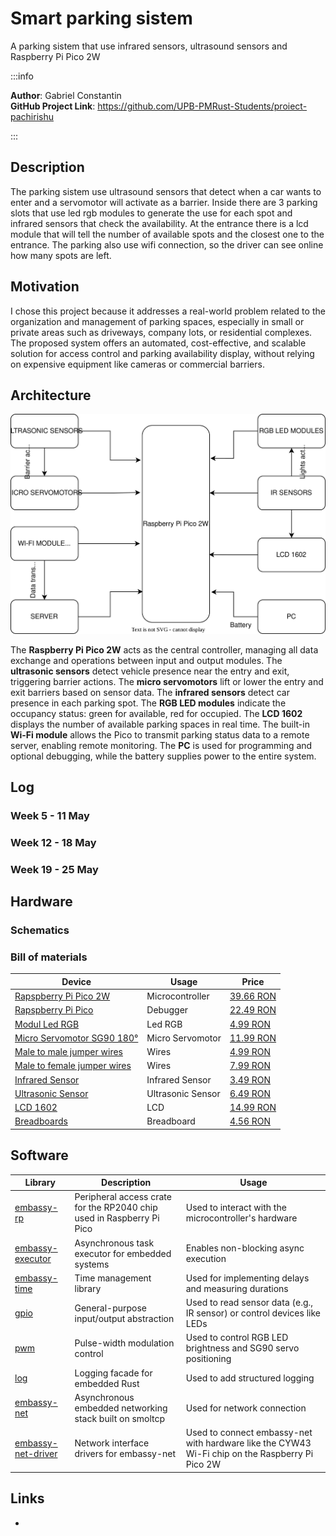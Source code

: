 # Smart parking sistem
A parking sistem that use infrared sensors, ultrasound sensors and Raspberry Pi Pico 2W

:::info

**Author**: Gabriel Constantin \
**GitHub Project Link**: https://github.com/UPB-PMRust-Students/proiect-pachirishu

:::

## Description

The parking sistem use ultrasound sensors that detect when a car wants to enter and a servomotor will activate as a barrier. Inside there are 3 parking slots that use led rgb modules to generate the use for each spot and infrared sensors that check the availability. At the entrance there is a lcd module that will tell the number of available spots and the closest one to the entrance. The parking also use wifi connection, so the driver can see online how many spots are left.

## Motivation

I chose this project because it addresses a real-world problem related to the organization and management of parking spaces, especially in small or private areas such as driveways, company lots, or residential complexes. The proposed system offers an automated, cost-effective, and scalable solution for access control and parking availability display, without relying on expensive equipment like cameras or commercial barriers.

## Architecture

![alt text](DiagramaPico.drawio.svg)

The **Raspberry Pi Pico 2W** acts as the central controller, managing all data exchange and operations between input and output modules.
The **ultrasonic sensors** detect vehicle presence near the entry and exit, triggering barrier actions.
The **micro servomotors** lift or lower the entry and exit barriers based on sensor data.
The **infrared sensors** detect car presence in each parking spot.
The **RGB LED modules** indicate the occupancy status: green for available, red for occupied.
The **LCD 1602** displays the number of available parking spaces in real time.
The built-in **Wi-Fi module** allows the Pico to transmit parking status data to a remote server, enabling remote monitoring.
The **PC** is used for programming and optional debugging, while the battery supplies power to the entire system.

## Log

### Week 5 - 11 May

### Week 12 - 18 May

### Week 19 - 25 May

## Hardware

### Schematics

### Bill of materials

| Device | Usage | Price |
|--------|--------|-------|
| [Rapspberry Pi Pico 2W](https://www.raspberrypi.com/documentation/microcontrollers/pico-series.html#pico-2-family) | Microcontroller | [39.66 RON](https://www.optimusdigital.ro/ro/placi-raspberry-pi/13327-raspberry-pi-pico-2-w.html?search_query=raspberry+pi+pico+2w&results=26) |
| [Rapspberry Pi Pico](https://www.raspberrypi.com/documentation/microcontrollers/pico-series.html#pico-1-family) | Debugger | [22.49 RON](https://www.optimusdigital.ro/en/raspberry-pi-boards/12024-raspberry-pi-pico-728886755172.html?srsltid=AfmBOopzfbrSkCAOiZWVeX2qe2_Jwcdpe1hIj6UWpEmNRnZYO2zb_Jat) |
|[Modul Led RGB](https://arduinomodules.info/ky-009-rgb-full-color-led-smd-module/)| Led RGB | [4.99 RON](https://www.optimusdigital.ro/ro/optoelectronice-led-uri/737-modul-cu-led-rgb.html?search_query=modul+cu+led&results=338)|
|[Micro Servomotor SG90 180°](http://www.ee.ic.ac.uk/pcheung/teaching/DE1_EE/stores/sg90_datasheet.pdf)| Micro Servomotor | [11.99 RON](https://www.optimusdigital.ro/ro/motoare-servomotoare/2261-micro-servo-motor-sg90-180.html)|
| [Male to male jumper wires](https://media.digikey.com/pdf/Data%20Sheets/Digi-Key%20PDFs/Jumper_Wire_Kits.pdf) | Wires | [4.99 RON](https://www.optimusdigital.ro/ro/fire-fire-mufate/884-set-fire-tata-tata-40p-10-cm.html?search_query=fire&results=429) |
| [Male to female jumper wires](https://media.digikey.com/pdf/Data%20Sheets/Digi-Key%20PDFs/Jumper_Wire_Kits.pdf) | Wires | [7.99 RON](https://www.optimusdigital.ro/ro/fire-fire-mufate/92-fire-colorate-mama-tata-40p.html) |
| [Infrared Sensor ](https://studylib.net/doc/25541782/arduino-ir-infrared-obstacle-avoidance-sensor-module) | Infrared Sensor | [3.49 RON](https://www.optimusdigital.ro/ro/senzori-senzori-optici/4514-senzor-infrarosu-de-obstacole.html) |
| [Ultrasonic Sensor ](https://cdn.sparkfun.com/datasheets/Sensors/Proximity/HCSR04.pdf) | Ultrasonic Sensor | [6.49 RON](https://www.optimusdigital.ro/ro/senzori-senzori-ultrasonici/12897-senzor-ultrasonic-hc-sr04-.html?search_query=senzor+ultrasunet&results=7) |
| [LCD 1602 ](https://handsontec.com/dataspecs/module/I2C_1602_LCD.pdf) | LCD | [14.99 RON](https://www.optimusdigital.ro/ro/optoelectronice-lcd-uri/62-lcd-1602-cu-interfata-i2c-si-backlight-galben-verde.html?search_query=ecran+16+2&results=192) |
| [Breadboards ](https://components101.com/sites/default/files/component_datasheet/Breadboard%20Datasheet.pdf) | Breadboard | [4.56 RON](https://www.optimusdigital.ro/ro/prototipare-breadboard-uri/44-breadboard-400-points.html?search_query=breadboard&results=127) |

## Software

| Library | Description | Usage |
|---------|-------------|-------|
| [embassy-rp](https://docs.embassy.dev/embassy-rp/git/rp2040/index.html)| Peripheral access crate for the RP2040 chip used in Raspberry Pi Pico | Used to interact with the microcontroller's hardware|
| [embassy-executor](https://docs.embassy.dev/embassy-executor/git/std/index.html)| Asynchronous task executor for embedded systems| Enables non-blocking async execution|
| [embassy-time](https://embassy.dev/book/dev/time_keeping.html)| Time management library| Used for implementing delays and measuring durations|
| [gpio](https://docs.embassy.dev/embassy-stm32/git/stm32c011d6/gpio/index.html)| General-purpose input/output abstraction| Used to read sensor data (e.g., IR sensor) or control devices like LEDs|
| [pwm](https://docs.embassy.dev/embassy-nrf/git/nrf52840/pwm/index.html)| Pulse-width modulation control| Used to control RGB LED brightness and SG90 servo positioning|
| [log](https://docs.embassy.dev/embassy-usb-logger/git/default/index.html)| Logging facade for embedded Rust| Used to add structured logging|
| [embassy-net](https://docs.embassy.dev/embassy-net/git/default/index.html)| Asynchronous embedded networking stack built on smoltcp| Used for network connection|
| [embassy-net-driver](https://docs.embassy.dev/embassy-net-driver/git/default/index.html)| Network interface drivers for embassy-net| Used to connect embassy-net with hardware like the CYW43 Wi-Fi chip on the Raspberry Pi Pico 2W|

## Links

-